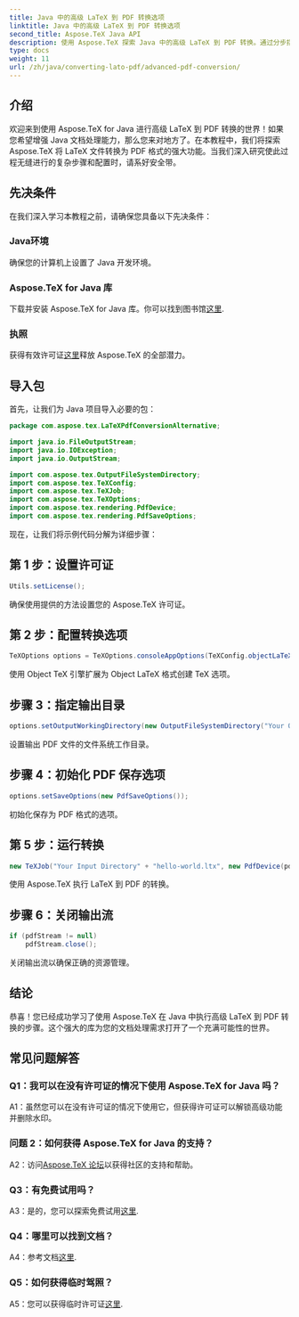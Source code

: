 ```yaml
---
title: Java 中的高级 LaTeX 到 PDF 转换选项
linktitle: Java 中的高级 LaTeX 到 PDF 转换选项
second_title: Aspose.TeX Java API
description: 使用 Aspose.TeX 探索 Java 中的高级 LaTeX 到 PDF 转换。通过分步指导解锁强大的文档处理功能。
type: docs
weight: 11
url: /zh/java/converting-lato-pdf/advanced-pdf-conversion/
---
```

## 介绍

欢迎来到使用 Aspose.TeX for Java 进行高级 LaTeX 到 PDF 转换的世界！如果您希望增强 Java 文档处理能力，那么您来对地方了。在本教程中，我们将探索 Aspose.TeX 将 LaTeX 文件转换为 PDF 格式的强大功能。当我们深入研究使此过程无缝进行的复杂步骤和配置时，请系好安全带。

## 先决条件

在我们深入学习本教程之前，请确保您具备以下先决条件：

### Java环境
确保您的计算机上设置了 Java 开发环境。

### Aspose.TeX for Java 库
下载并安装 Aspose.TeX for Java 库。你可以找到图书馆[这里](https://releases.aspose.com/tex/java/).

### 执照
获得有效许可证[这里](https://purchase.aspose.com/buy)释放 Aspose.TeX 的全部潜力。

## 导入包

首先，让我们为 Java 项目导入必要的包：

```java
package com.aspose.tex.LaTeXPdfConversionAlternative;

import java.io.FileOutputStream;
import java.io.IOException;
import java.io.OutputStream;

import com.aspose.tex.OutputFileSystemDirectory;
import com.aspose.tex.TeXConfig;
import com.aspose.tex.TeXJob;
import com.aspose.tex.TeXOptions;
import com.aspose.tex.rendering.PdfDevice;
import com.aspose.tex.rendering.PdfSaveOptions;
```

现在，让我们将示例代码分解为详细步骤：

## 第 1 步：设置许可证

```java
Utils.setLicense();
```

确保使用提供的方法设置您的 Aspose.TeX 许可证。

## 第 2 步：配置转换选项

```java
TeXOptions options = TeXOptions.consoleAppOptions(TeXConfig.objectLaTeX());
```

使用 Object TeX 引擎扩展为 Object LaTeX 格式创建 TeX 选项。

## 步骤 3：指定输出目录

```java
options.setOutputWorkingDirectory(new OutputFileSystemDirectory("Your Output Directory"));
```

设置输出 PDF 文件的文件系统工作目录。

## 步骤 4：初始化 PDF 保存选项

```java
options.setSaveOptions(new PdfSaveOptions());
```

初始化保存为 PDF 格式的选项。

## 第 5 步：运行转换

```java
new TeXJob("Your Input Directory" + "hello-world.ltx", new PdfDevice(pdfStream), options).run();
```

使用 Aspose.TeX 执行 LaTeX 到 PDF 的转换。

## 步骤 6：关闭输出流

```java
if (pdfStream != null)
    pdfStream.close();
```

关闭输出流以确保正确的资源管理。

## 结论

恭喜！您已经成功学习了使用 Aspose.TeX 在 Java 中执行高级 LaTeX 到 PDF 转换的步骤。这个强大的库为您的文档处理需求打开了一个充满可能性的世界。

## 常见问题解答

### Q1：我可以在没有许可证的情况下使用 Aspose.TeX for Java 吗？

A1：虽然您可以在没有许可证的情况下使用它，但获得许可证可以解锁高级功能并删除水印。

### 问题 2：如何获得 Aspose.TeX for Java 的支持？

 A2：访问[Aspose.TeX 论坛](https://forum.aspose.com/c/tex/47)以获得社区的支持和帮助。

### Q3：有免费试用吗？

 A3：是的，您可以探索免费试用[这里](https://releases.aspose.com/).

### Q4：哪里可以找到文档？

 A4：参考文档[这里](https://reference.aspose.com/tex/java/).

### Q5：如何获得临时驾照？

 A5：您可以获得临时许可证[这里](https://purchase.aspose.com/temporary-license/).